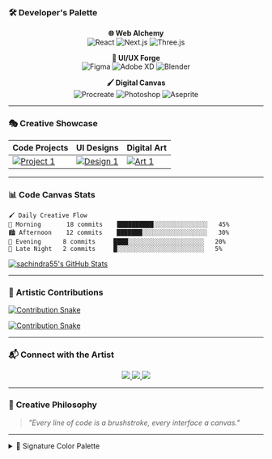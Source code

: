 

### 🛠️ **Developer's Palette**

<div align="center">

**🌐 Web Alchemy**  
![React](https://img.shields.io/badge/-React-61DAFB?style=flat-square&logo=react&logoColor=black)
![Next.js](https://img.shields.io/badge/-Next.js-000000?style=flat-square&logo=next.js)
![Three.js](https://img.shields.io/badge/-Three.js-000000?style=flat-square&logo=three.js)

**🎨 UI/UX Forge**  
![Figma](https://img.shields.io/badge/-Figma-F24E1E?style=flat-square&logo=figma&logoColor=white)
![Adobe XD](https://img.shields.io/badge/-Adobe%20XD-FF61F6?style=flat-square&logo=adobe-xd)
![Blender](https://img.shields.io/badge/-Blender-F5792A?style=flat-square&logo=blender)

**🖌️ Digital Canvas**  
![Procreate](https://img.shields.io/badge/-Procreate-000000?style=flat-square&logo=procreate)
![Photoshop](https://img.shields.io/badge/-Photoshop-31A8FF?style=flat-square&logo=adobe-photoshop)
![Aseprite](https://img.shields.io/badge/-Aseprite-7D929E?style=flat-square&logo=aseprite)

</div>

---

### 🎭 **Creative Showcase**

| Code Projects | UI Designs | Digital Art |
|---------------|------------|-------------|
| [![Project 1](https://via.placeholder.com/150/FF6B6B/FFFFFF?text=Web+App)](https://github.com/sachindra55) | [![Design 1](https://via.placeholder.com/150/4ECDC4/FFFFFF?text=UI+Design)](https://github.com/sachindra55) | [![Art 1](https://via.placeholder.com/150/FFE66D/000000?text=Artwork)](https://github.com/sachindra55) |

---

### 📊 **Code Canvas Stats**

```text
🖌️ Daily Creative Flow
🌅 Morning       18 commits    ██████████░░░░░░░░░░░░░░░   45% 
🏙️ Afternoon    12 commits    ███████░░░░░░░░░░░░░░░░░░   30% 
🌃 Evening      8 commits     ████░░░░░░░░░░░░░░░░░░░░░   20% 
🌌 Late Night   2 commits     █░░░░░░░░░░░░░░░░░░░░░░░░   5%
```

[![sachindra55's GitHub Stats](https://github-readme-stats.vercel.app/api?username=sachindra55&show_icons=true&theme=radical&hide_border=true)](https://github.com/sachindra55)

---

### 🐍 **Artistic Contributions**

[![Contribution Snake](https://raw.githubusercontent.com/sachindra55/sachindra55/output/github-contribution-grid-snake.svg)](https://github.com/sachindra55)

[![Contribution Snake](https://raw.githubusercontent.com/sachindra55/sachindra55/main/assets/github-snake.svg)](https://github.com/sachindra55)

---

### 📬 **Connect with the Artist**

<div align="center">
  <a href="https://twitter.com">
    <img src="https://img.shields.io/badge/-Twitter-1DA1F2?style=for-the-badge&logo=twitter&logoColor=white">
  </a>
  <a href="https://www.linkedin.com">
    <img src="https://img.shields.io/badge/-LinkedIn-0A66C2?style=for-the-badge&logo=linkedin&logoColor=white">
  </a>
  <a href="https://www.artstation.com">
    <img src="https://img.shields.io/badge/-ArtStation-13AFF0?style=for-the-badge&logo=artstation&logoColor=white">
  </a>
</div>

---

### 💬 **Creative Philosophy**

> *"Every line of code is a brushstroke, every interface a canvas."*

---

<details>
<summary>🎨 Signature Color Palette</summary>

| Color         | Hex                                                                |
|---------------|--------------------------------------------------------------------|
| Electric Blue | ![#45B7D1](https://via.placeholder.com/15/45B7D1/000000?text=+) `#45B7D1` |
| Pixel Purple  | ![#9B59B6](https://via.placeholder.com/15/9B59B6/000000?text=+) `#9B59B6` |
| Neon Green    | ![#2ECC71](https://via.placeholder.com/15/2ECC71/000000?text=+) `#2ECC71` |



href="https://twitter.com" → Your Twitter
href="https://www.linkedin.com" → Your LinkedIn
href="https://www.artstation.com" → Your ArtStation

</details>
